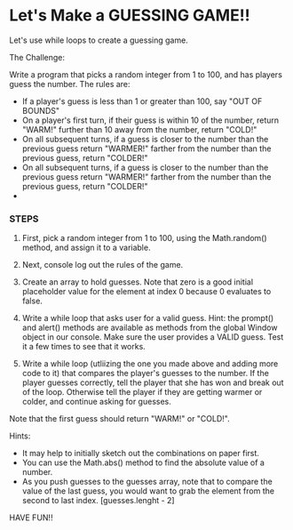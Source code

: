# Let's Make a GUESSING GAME!!

Let's use while loops to create a guessing game.

The Challenge:

Write a program that picks a random integer from 1 to 100, and has players guess the number. The rules are:
<ul>
  <li>If a player's guess is less than 1 or greater than 100, say "OUT OF BOUNDS"</li>
  <li>On a player's first turn, if their guess is within 10 of the number, return "WARM!"
  further than 10 away from the number, return "COLD!"</li>
  <li>On all subsequent turns, if a guess is closer to the number than the previous guess return "WARMER!"
  farther from the number than the previous guess, return "COLDER!"</li>
  <li>On all subsequent turns, if a guess is closer to the number than the previous guess return "WARMER!"
  farther from the number than the previous guess, return "COLDER!"</li>
  <li><When the player's guess equals the number, tell them they've guessed correctly and how many guesses it took!
/li>
</ul>

### STEPS

1. First, pick a random integer from 1 to 100, using the Math.random() method, and assign it to a variable.

2. Next, console log out the rules of the game.

3. Create an array to hold guesses. Note that zero is a good initial placeholder value for the element at index 0 because 0 evaluates to false.

4. Write a while loop that asks user for a valid guess. Hint: the prompt() and alert() methods are available as methods from the global Window object in our console. Make sure the user provides a VALID guess. Test it a few times to see that it works.

5. Write a while loop (utliizing the one you made above and adding more code to it) that compares the player's guesses to the number. If the player guesses correctly, tell the player that she has won and break out of the loop. Otherwise tell the player if they are getting warmer or colder, and continue asking for guesses.

Note that the first guess should return "WARM!" or "COLD!".

Hints:
<ul>
  <li>It may help to initially sketch out the combinations on paper first.</li>
  <li>You can use the Math.abs() method to find the absolute value of a number.</li>
  <li>As you push guesses to the guesses array, note that to compare the value of the last guess, you would want to grab the element from the second to last index. [guesses.lenght - 2]</li>
</ul>


HAVE FUN!!
